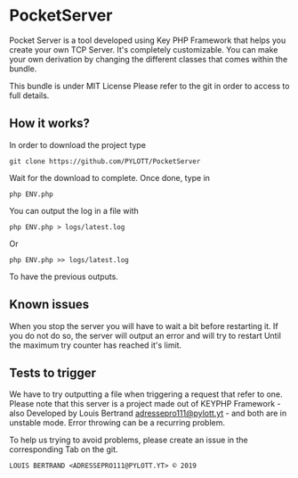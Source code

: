 # PocketServer

Pocket Server is a tool developed using Key PHP Framework that helps you
create your own TCP Server. It's completely customizable. You can make
your own derivation by changing the different classes that comes within the
bundle.

This bundle is under MIT License
Please refer to the git in order to access to full details.

## How it works?

In order to download the project type

```git clone https://github.com/PYLOTT/PocketServer```

Wait for the download to complete.
Once done, type in

```php ENV.php```

You can output the log in a file with

```php ENV.php > logs/latest.log```

Or

```php ENV.php >> logs/latest.log```

To have the previous outputs.

## Known issues

When you stop the server you will have to wait a bit before restarting it.
If you do not do so, the server will output an error and will try to restart
Until the maximum try counter has reached it's limit.

## Tests to trigger

We have to try outputting a file when triggering a request that refer to one.
Please note that this server is a project made out of KEYPHP Framework - also
Developed by Louis Bertrand <adressepro111@pylott.yt> - and both are in unstable
mode. Error throwing can be a recurring problem.

To help us trying to avoid problems, please create an issue in the corresponding
Tab on the git.

`LOUIS BERTRAND <ADRESSEPRO111@PYLOTT.YT> © 2019`
